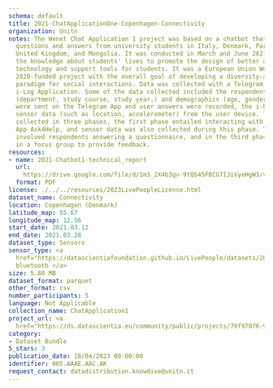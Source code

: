 ```yaml
---
schema: default
title: 2021-ChatApplicationOne-Copenhagen-Connectivity
organization: Unitn
notes: The Wenet Chat Application 1 project was based on a chatbot that collected
  questions and answers from university students in Italy, Denmark, Paraguay, the
  United Kingdom, and Mongolia. It was conducted in March and June 2021 to improve
  the knowledge about students' lives to promote the design of better and more targeted
  technology and support tools for students. It was a European Union WeNet Horizon
  2020-funded project with the overall goal of developing a diversity-aware, machine-mediated
  paradigm for social interactions. Data was collected with a Telegram App and the
  i-Log Application. Some of the data collected included the respondent's career information
  (department, study course, study year,) and demographics (age, gender'). Questions
  were sent on the Telegram App and user answers were recorded, the i-Log App recorded
  sensor data (such as location, accelerometer) from the user device. This data was
  collected in three phases, the first phase entailed interacting with the Telegram
  App Ask4Help, and sensor data was also collected during this phase. The second phase
  involved respondents answering a questionnaire, and in the third phase, they participated
  in a focus group to provide feedback.
resources:
- name: 2021-Chatbot1-technical_report
  url: 
    https://drive.google.com/file/d/1m3_2X4b3gv-9tQS45FBCG7IJiVyeHgW3/view?usp=sharing
  format: PDF
license: ./../../resources/2023LivePeopleLicense.html
dataset_name: Connectivity
location: Copenhagen (Denmark)
latitude_map: 55.67
longitude_map: 12.56
start_date: 2021.03.12
end_date: 2021.03.28
dataset_type: Sensors
sensor_type: <a 
  href="https://datascientiafoundation.github.io/LivePeople/datasets/2021-CH1-Copenhagen-Bluetooth/">
  bluetooth </a>
size: 5.80 MB
dataset_format: parquet
other_format: csv
number_participants: 5
language: Not Applicable
collection_name: ChatApplication1
project_url: <a 
  href="https://ds.datascientia.eu/community/public/projects/79f97076-9632-483a-b420-e68887ef8eb1">https://ds.datascientia.eu/community/public/projects/79f97076-9632-483a-b420-e68887ef8eb1</a>
category:
- Dataset Bundle
5_stars: 3
publication_date: 18/04/2023 00:00:00
identifier: 005.AAAE.AAC.AK
request_contact: datadistribution.knowdive@unitn.it
---
```


